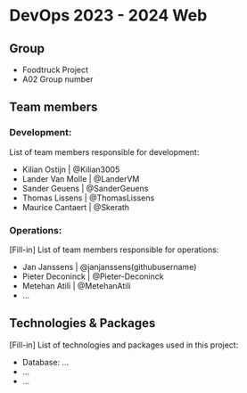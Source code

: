 # DevOps 2023 - 2024 Web

## Group

- Foodtruck Project
- A02 Group number

## Team members

### Development:

List of team members responsible for development:

- Kilian Ostijn | @Kilian3005
- Lander Van Molle | @LanderVM
- Sander Geuens | @SanderGeuens
- Thomas Lissens | @ThomasLissens
- Maurice Cantaert | @Skerath

### Operations:

[Fill-in] List of team members responsible for operations:

- Jan Janssens | @janjanssens(githubusername)
- Pieter Deconinck | @Pieter-Deconinck
- Metehan Atili | @MetehanAtili
- ...

## Technologies & Packages

[Fill-in] List of technologies and packages used in this project:

- Database: ...
- ...
- ...
